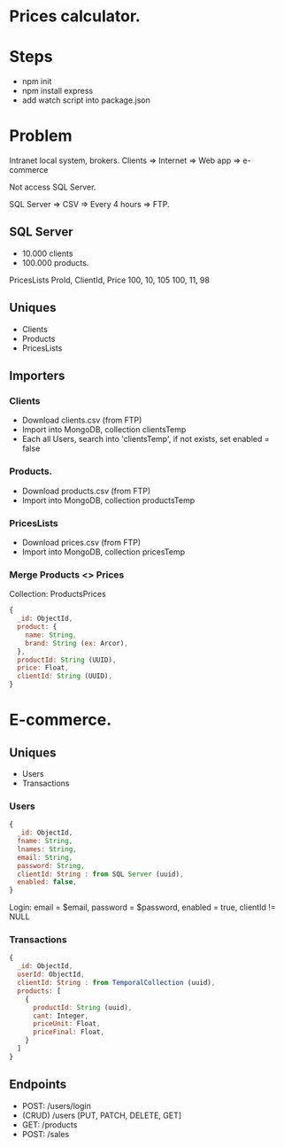 # Prices calculator.

# Steps
- npm init
- npm install express
- add watch script into package.json


# Problem
Intranet local system, brokers.
Clients => Internet => Web app => e-commerce

Not access SQL Server.

SQL Server => CSV => Every 4 hours => FTP.

## SQL Server
- 10.000 clients
- 100.000 products.

PricesLists
ProId, ClientId, Price
100, 10, 105
100, 11, 98

## Uniques

- Clients
- Products
- PricesLists


## Importers

### Clients

- Download clients.csv (from FTP)
- Import into MongoDB, collection clientsTemp
- Each all Users, search into 'clientsTemp', if not exists, set enabled = false


### Products.

- Download products.csv (from FTP)
- Import into MongoDB, collection productsTemp

### PricesLists
- Download prices.csv (from FTP)
- Import into MongoDB, collection pricesTemp

### Merge Products <> Prices

Collection: ProductsPrices
```javascript
{
  _id: ObjectId,
  product: {
    name: String,
    brand: String (ex: Arcor),
  },
  productId: String (UUID),
  price: Float,
  clientId: String (UUID),
}
```


# E-commerce.

## Uniques

- Users
- Transactions

### Users

```javascript
{
  _id: ObjectId,
  fname: String,
  lnames: String,
  email: String,
  password: String,
  clientId: String : from SQL Server (uuid),
  enabled: false,
}
```

Login: email = $email, password = $password, enabled = true, clientId != NULL


### Transactions
```javascript
{
  _id: ObjectId,
  userId: ObjectId,
  clientId: String : from TemporalCollection (uuid),
  products: [
    {
      productId: String (uuid),
      cant: Integer,
      priceUnit: Float,
      priceFinal: Float,
    }
  ]
}
```


## Endpoints

- POST: /users/login
- (CRUD) /users [PUT, PATCH, DELETE, GET]
- GET: /products
- POST: /sales

